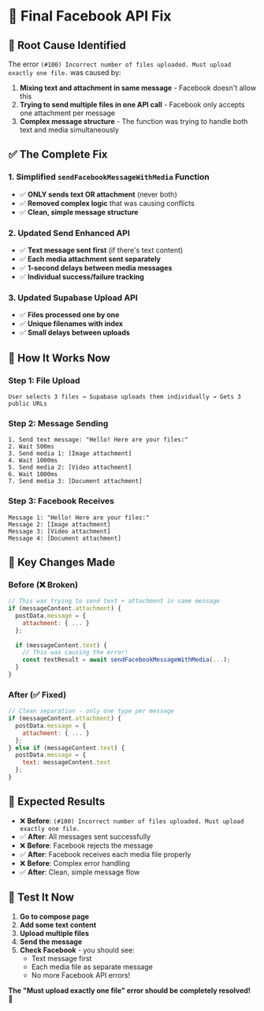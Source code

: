 # 🎯 Final Facebook API Fix

## 🚨 **Root Cause Identified**

The error `(#100) Incorrect number of files uploaded. Must upload exactly one file.` was caused by:

1. **Mixing text and attachment in same message** - Facebook doesn't allow this
2. **Trying to send multiple files in one API call** - Facebook only accepts one attachment per message
3. **Complex message structure** - The function was trying to handle both text and media simultaneously

## ✅ **The Complete Fix**

### **1. Simplified `sendFacebookMessageWithMedia` Function**
- ✅ **ONLY sends text OR attachment** (never both)
- ✅ **Removed complex logic** that was causing conflicts
- ✅ **Clean, simple message structure**

### **2. Updated Send Enhanced API**
- ✅ **Text message sent first** (if there's text content)
- ✅ **Each media attachment sent separately**
- ✅ **1-second delays between media messages**
- ✅ **Individual success/failure tracking**

### **3. Updated Supabase Upload API**
- ✅ **Files processed one by one**
- ✅ **Unique filenames with index**
- ✅ **Small delays between uploads**

## 🎯 **How It Works Now**

### **Step 1: File Upload**
```
User selects 3 files → Supabase uploads them individually → Gets 3 public URLs
```

### **Step 2: Message Sending**
```
1. Send text message: "Hello! Here are your files:"
2. Wait 500ms
3. Send media 1: [Image attachment]
4. Wait 1000ms  
5. Send media 2: [Video attachment]
6. Wait 1000ms
7. Send media 3: [Document attachment]
```

### **Step 3: Facebook Receives**
```
Message 1: "Hello! Here are your files:"
Message 2: [Image attachment]
Message 3: [Video attachment]
Message 4: [Document attachment]
```

## 🚀 **Key Changes Made**

### **Before (❌ Broken)**
```javascript
// This was trying to send text + attachment in same message
if (messageContent.attachment) {
  postData.message = {
    attachment: { ... }
  };
  
  if (messageContent.text) {
    // This was causing the error!
    const textResult = await sendFacebookMessageWithMedia(...);
  }
}
```

### **After (✅ Fixed)**
```javascript
// Clean separation - only one type per message
if (messageContent.attachment) {
  postData.message = {
    attachment: { ... }
  };
} else if (messageContent.text) {
  postData.message = {
    text: messageContent.text
  };
}
```

## 🎉 **Expected Results**

- ❌ **Before**: `(#100) Incorrect number of files uploaded. Must upload exactly one file.`
- ✅ **After**: All messages sent successfully
- ❌ **Before**: Facebook rejects the message
- ✅ **After**: Facebook receives each media file properly
- ❌ **Before**: Complex error handling
- ✅ **After**: Clean, simple message flow

## 🧪 **Test It Now**

1. **Go to compose page**
2. **Add some text content**
3. **Upload multiple files**
4. **Send the message**
5. **Check Facebook** - you should see:
   - Text message first
   - Each media file as separate message
   - No more Facebook API errors!

**The "Must upload exactly one file" error should be completely resolved!** 🚀
